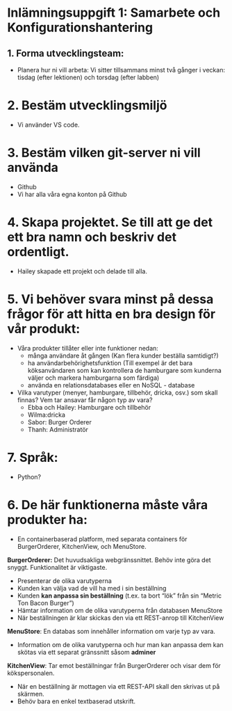 # Inlämningsuppgift 1: Samarbete och Konfigurationshantering

## 1. Forma utvecklingsteam:
- Planera hur ni vill arbeta: Vi sitter tillsammans minst två gånger i veckan: tisdag (efter lektionen) och torsdag (efter labben)

# 2. Bestäm utvecklingsmiljö
- Vi använder VS code.

# 3. Bestäm vilken git-server ni vill använda
- Github
- Vi har alla våra egna konton på Github

# 4. Skapa projektet. Se till att ge det ett bra namn och beskriv det ordentligt.
- Hailey skapade ett projekt och delade till alla.

# 5. Vi behöver svara minst på dessa frågor för att hitta en bra design för vår produkt:
- Våra produkter tillåter eller inte funktioner nedan:
  + många användare åt gången (Kan flera kunder beställa samtidigt?)
  + ha användarbehörighetsfunktion (Till exempel är det bara köksanvändaren som kan kontrollera de hamburgare som kunderna väljer och markera hamburgarna som färdiga)
  + använda en relationsdatabases eller en NoSQL - database
- Vilka varutyper (menyer, hamburgare, tillbehör, dricka, osv.) som skall finnas? Vem tar ansavar får någon typ av vara?
  + Ebba och Hailey: Hamburgare och tillbehör
  + Wilma:dricka
  + Sabor: Burger Orderer
  + Thanh: Administratör

# 7. Språk:
- Python?

# 6. De här funktionerna måste våra produkter ha:
- En containerbaserad platform, med separata containers för BurgerOrderer, KitchenView, och MenuStore. 

**BurgerOrderer:** Det huvudsakliga webgränssnittet. Behöv inte göra det snyggt. Funktionalitet är viktigaste.
- Presenterar de olika varutyperna
- Kunden kan välja vad de vill ha med i sin beställning
- Kunden **kan anpassa sin beställning** (t.ex. ta bort “lök” från sin “Metric Ton Bacon Burger”)
- Hämtar information om de olika varutyperna från databasen MenuStore
- När beställningen är klar skickas den via ett REST-anrop till KitchenView

**MenuStore**: En databas som innehåller information om varje typ av vara.
- Information om de olika varutyperna och hur man kan anpassa dem kan skötas via ett separat gränssnitt såsom **adminer**

**KitchenView**: Tar emot beställningar från BurgerOrderer och visar dem för kökspersonalen.
- När en beställning är mottagen via ett REST-API skall den skrivas ut på skärmen.
- Behöv bara en enkel textbaserad utskrift.
